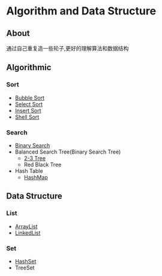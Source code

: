 # Algorithm and Data Structure
## About
   通过自己重复造一些轮子,更好的理解算法和数据结构
## Algorithmic
### Sort
- [Bubble Sort](https://github.com/leomy/algorithm/blob/master/src/main/java/com/leo/util/algorithm/Arrays.java#190)
- [Select Sort](https://github.com/leomy/algorithm/blob/master/src/main/java/com/leo/util/algorithm/Arrays.java#213)
- [Insert Sort](https://github.com/leomy/algorithm/blob/master/src/main/java/com/leo/util/algorithm/Arrays.java#243)
- [Shell Sort](https://github.com/leomy/algorithm/blob/master/src/main/java/com/leo/util/algorithm/Arrays.java#268)
### Search
- [Binary Search](https://github.com/leomy/algorithm/blob/master/src/main/java/com/leo/util/algorithm/Arrays.java#29)
- Balanced Search Tree(Binary Search Tree)
    - [2-3 Tree](https://github.com/leomy/algorithm/blob/master/src/main/java/com/leo/util/algorithm/bst/TwoThreeTree.java)
    - Red Black Tree
- Hash Table
    - [HashMap](https://github.com/leomy/algorithm/blob/master/src/main/java/com/leo/util/datastructure/map/HashMap.java)
## Data Structure
### List
- [ArrayList](https://github.com/leomy/algorithm/blob/master/src/main/java/com/leo/util/datastructure/list/ArrayList.java)
- [LinkedList](https://github.com/leomy/algorithm/blob/master/src/main/java/com/leo/util/datastructure/list/LinkedList.java)
### Set
- [HashSet](https://github.com/leomy/algorithm/blob/master/src/main/java/com/leo/util/datastructure/set/HashSet.java)
- TreeSet